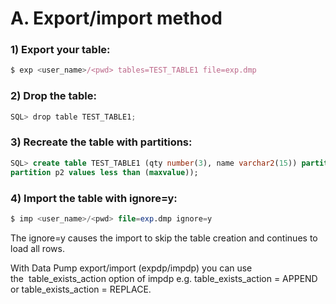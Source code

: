 
<h1>A. Export/import method</h1>

<h3>1) Export your table:</h3>

```javascript
$ exp <user_name>/<pwd> tables=TEST_TABLE1 file=exp.dmp

```

<h3>2) Drop the table:</h3>

```javascript
SQL> drop table TEST_TABLE1;
```

<h3>3) Recreate the table with partitions:</h3>

```sql
SQL> create table TEST_TABLE1 (qty number(3), name varchar2(15)) partition by range (qty)(partition p1 values less than (501),
partition p2 values less than (maxvalue));
```

<h3>4) Import the table with ignore=y:</h3>

```sql
$ imp <user_name>/<pwd> file=exp.dmp ignore=y
```

The ignore=y causes the import to skip the table creation and continues to load all rows.

With Data Pump export/import (expdp/impdp) you can use the  table_exists_action option of impdp e.g. table_exists_action = APPEND or table_exists_action = REPLACE.
 
